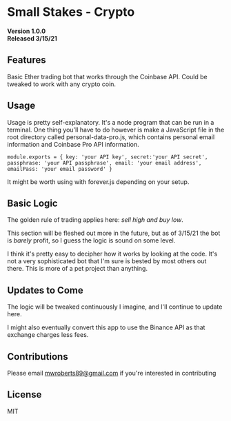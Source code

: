 # Small Stakes - Crypto

**Version 1.0.0**
<br>
**Released 3/15/21**
<br>

## Features

Basic Ether trading bot that works through the Coinbase API. Could be tweaked to work with any crypto coin.

## Usage

Usage is pretty self-explanatory. It's a node program that can be run in a terminal. One thing you'll have to do however is make a JavaScript file in the root directory called personal-data-pro.js, which contains personal email information and Coinbase Pro API information.

`module.exports = { key: 'your API key', secret:'your API secret', passphrase: 'your API passphrase', email: 'your email address', emailPass: 'your email password' }`

It might be worth using with forever.js depending on your setup.

## Basic Logic

The golden rule of trading applies here: <em>sell high and buy low</em>.

This section will be fleshed out more in the future, but as of 3/15/21 the bot is <em>barely</em> profit, so I guess the logic is sound on some level.

I think it's pretty easy to decipher how it works by looking at the code. It's not a very sophisticated bot that I'm sure is bested by most others out there. This is more of a pet project than anything.

## Updates to Come

The logic will be tweaked continuously I imagine, and I'll continue to update here.

I might also eventually convert this app to use the Binance API as that exchange charges less fees.

## Contributions

Please email mwroberts89@gmail.com if you're interested in contributing

## License

MIT
